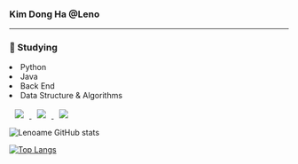 <h3> Kim Dong Ha  @Leno </h3>
<hr size="2px">

<h3> 📘 Studying </h3>
  <li>Python</li>
  <li>Java</li>
  <li>Back End</li>
  <li>Data Structure & Algorithms</li>


  <br>
  <a href="http://www.instagram.com/pastry_leno/">
    <img
         src="http://img.shields.io/badge/-Instagram-222222?style=flat&logo=Instagram&link=https://www.instagram.com/pastry_leno/"
         style="height: auto; margin-left: 10px; margin-right: 10px;"/>
  </a>
  
  <a href="https://acidic-atom-e47.notion.site/Programming-02d34e70924347b6810ba1d92f521a49">
    <img
         src="http://img.shields.io/badge/-Notion-222222?style=flat&logo=Notion&link=https://www.notion.so/leno1104@live.wsu.ac.kr/"
         style="height: auto; margin-left: 10px; margin-right: 10px;"/>
  </a>
  
  <a href="https://velog.io/@leno1104">
    <img
         src="http://img.shields.io/badge/-Velog-222222?style=flat&logo=Vector Logo Zone&link=https://velog.io/@leno1104"
         style="hieght: auto; margin-left: 10px; margin-right: 10px;"/>
  </a>
  
  ![Lenoame GitHub stats](https://github-readme-stats.vercel.app/api?username=Lenoame&show_icons=true&theme=tokyonight)
  
  [![Top Langs](https://github-readme-stats.vercel.app/api/top-langs/?username=Lenoame&layout=compact&theme=tokyonight&langs_count=3)](https://github.com/anuraghazra/github-readme-stats)
